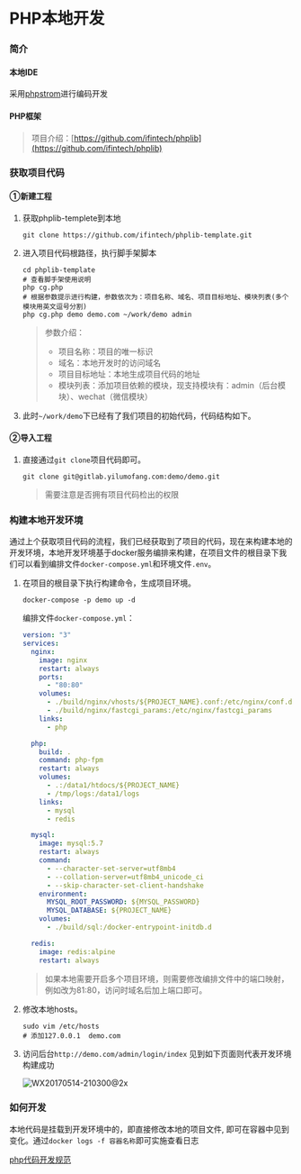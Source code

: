 # PHP本地开发

### 简介

#### 本地IDE

采用[phpstrom](http://www.jetbrains.com/phpstorm/)进行编码开发

#### PHP框架

> 项目介绍：[https://github.com/ifintech/phplib](https://github.com/ifintech/phplib)

### 获取项目代码

#### ①新建工程

1. 获取phplib-templete到本地

   ```shell
   git clone https://github.com/ifintech/phplib-template.git
   ```

2. 进入项目代码根路径，执行脚手架脚本

   ```shell
   cd phplib-template
   # 查看脚手架使用说明
   php cg.php
   # 根据参数提示进行构建，参数依次为：项目名称、域名、项目目标地址、模块列表(多个模块用英文逗号分割)
   php cg.php demo demo.com ~/work/demo admin
   ```

   > 参数介绍：
   >
   > * 项目名称：项目的唯一标识
   > * 域名：本地开发时的访问域名
   > * 项目目标地址：本地生成项目代码的地址
   > * 模块列表：添加项目依赖的模块，现支持模块有：admin（后台模块）、wechat（微信模块）

3. 此时`~/work/demo`下已经有了我们项目的初始代码，代码结构如下。

#### ②导入工程

1. 直接通过`git clone`项目代码即可。

   ```shell
   git clone git@gitlab.yilumofang.com:demo/demo.git
   ```

   > 需要注意是否拥有项目代码检出的权限

### 构建本地开发环境

通过上个获取项目代码的流程，我们已经获取到了项目的代码，现在来构建本地的开发环境，本地开发环境基于docker服务编排来构建，在项目文件的根目录下我们可以看到编排文件`docker-compose.yml`和环境文件`.env`。

1. 在项目的根目录下执行构建命令，生成项目环境。

   ```shell
   docker-compose -p demo up -d
   ```
   编排文件`docker-compose.yml`：

   ```yaml
   version: "3"
   services:
     nginx:
       image: nginx
       restart: always
       ports:
         - "80:80"
       volumes:
         - ./build/nginx/vhosts/${PROJECT_NAME}.conf:/etc/nginx/conf.d/${PROJECT_NAME}.conf
         - ./build/nginx/fastcgi_params:/etc/nginx/fastcgi_params
       links:
         - php

     php:
       build: .
       command: php-fpm
       restart: always
       volumes:
         - .:/data1/htdocs/${PROJECT_NAME}
         - /tmp/logs:/data1/logs
       links:
         - mysql
         - redis

     mysql:
       image: mysql:5.7
       restart: always
       command:
         - --character-set-server=utf8mb4
         - --collation-server=utf8mb4_unicode_ci
         - --skip-character-set-client-handshake
       environment:
         MYSQL_ROOT_PASSWORD: ${MYSQL_PASSWORD}
         MYSQL_DATABASE: ${PROJECT_NAME}
       volumes:
         - ./build/sql:/docker-entrypoint-initdb.d

     redis:
       image: redis:alpine
       restart: always
   ```

   > 如果本地需要开启多个项目环境，则需要修改编排文件中的端口映射，例如改为81:80，访问时域名后加上端口即可。

2. 修改本地hosts。

   ```shell
   sudo vim /etc/hosts
   # 添加127.0.0.1  demo.com
   ```

3. 访问后台`http://demo.com/admin/login/index`  见到如下页面则代表开发环境构建成功

   ![WX20170514-210300@2x](http://ww1.sinaimg.cn/large/006tNbRwly1ffm9wija05j31kw0s7h8k.jpg)

### 如何开发

本地代码是挂载到开发环境中的，即直接修改本地的项目文件, 即可在容器中见到变化。通过`docker logs -f 容器名称`即可实施查看日志

[php代码开发规范](rule/php.md)

